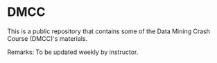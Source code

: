 # DMCC

This is a public repository that contains some of the Data Mining Crash Course (DMCC)'s materials. 

Remarks:
To be updated weekly by instructor.
